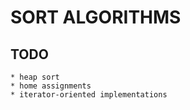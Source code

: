# SORT ALGORITHMS
## TODO 
    * heap sort
    * home assignments
    * iterator-oriented implementations
    
